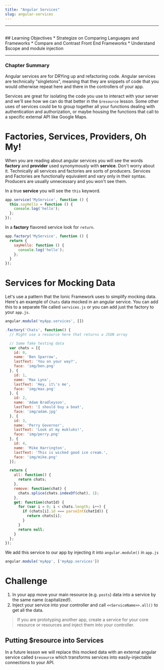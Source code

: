```yaml
---
title: "Angular Services"
slug: angular-services
---
```


<hr><br>
## Learning Objectives
  * Strategize on Comparing Languages and Frameworks
  * Compare and Contrast Front End Frameworks
  * Understand $scope and module injection

<hr>

### Chapter Summary

Angular services are for DRYing up and refactoring code. Angular services are technically "singletons", meaning that they are snippets of code that you would otherwise repeat here and there in the controllers of your app.

Services are great for isolating the code you use to interact with your server and we'll see how we can do that better in the `$resource` lesson. Some other uses of services could be to group together all your functions dealing with authentication and authorization, or maybe housing the functions that call to a specific external API like Google Maps.


# Factories, Services, Providers, Oh My!

When you are reading about angular services you will see the words **factory** and **provider** used synonymously with **service**. Don't worry about it. Technically all services and factories are sorts of producers. Services and Factories are functionally equivalent and vary only in their syntax. Producers are usually unnecessary and you won't see them.

In a true **service** you will see the `this` keyword.

```js
app.service('MyService', function () {
  this.sayHello = function () {
    console.log('hello');
  };
});
```

In a **factory** flavored service look for `return`.

```js
app.factory('MyService', function () {
  return {
    sayHello: function () {
      console.log('hello');
    };
  }
});
```

# Services for Mocking Data

Let's use a pattern that the Ionic Framework uses to simplify mocking data. Here's an example of `Chats` data mocked in an angular service. You can add this to a separate file called `services.js` or you can add just the factory to your `app.js`.

```js
angular.module('myApp.services', [])

.factory('Chats', function() {
  // Might use a resource here that returns a JSON array

  // Some fake testing data
  var chats = [{
    id: 0,
    name: 'Ben Sparrow',
    lastText: 'You on your way?',
    face: 'img/ben.png'
  }, {
    id: 1,
    name: 'Max Lynx',
    lastText: 'Hey, it\'s me',
    face: 'img/max.png'
  }, {
    id: 2,
    name: 'Adam Bradleyson',
    lastText: 'I should buy a boat',
    face: 'img/adam.jpg'
  }, {
    id: 3,
    name: 'Perry Governor',
    lastText: 'Look at my mukluks!',
    face: 'img/perry.png'
  }, {
    id: 4,
    name: 'Mike Harrington',
    lastText: 'This is wicked good ice cream.',
    face: 'img/mike.png'
  }];

  return {
    all: function() {
      return chats;
    },
    remove: function(chat) {
      chats.splice(chats.indexOf(chat), 1);
    },
    get: function(chatId) {
      for (var i = 0; i < chats.length; i++) {
        if (chats[i].id === parseInt(chatId)) {
          return chats[i];
        }
      }
      return null;
    }
  };
});

```

We add this service to our app by injecting it into `angular.module()` in `app.js`

```js
angular.module('myApp', ['myApp.services'])
```

# Challenge
1. In your app move your main resource (e.g. `posts`) data into a service by the same name (capitalized!).
2. Inject your service into your controller and call `<<ServiceName>>.all()` to get all the data.

> If you are prototyping another app, create a service for your core resource or resources and inject them into your controller.

## Putting $resource into Services

In a future lesson we will replace this mocked data with an external angular service called `$resource` which transforms services into easily-injectable connections to your API.
